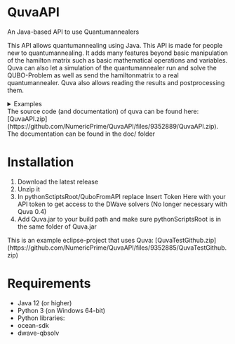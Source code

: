 # QuvaAPI
An Java-based API to use Quantumannealers

This API allows quantumannealing using Java. This API is made for people new to quantumannealing. It adds many features beyond basic manipulation of the hamilton matrix such as basic mathematical operations and variables. 
Quva can also let a simulation of the quantumannealer run and solve the QUBO-Problem as well as send the hamiltonmatrix to a real quantumannealer. Quva also allows reading the results and postprocessing them.
<details>
<summary>Examples</summary>
<details><summary>n-Queens Problem</summary>

```java

import quva.core.*;

public class QuvaMain extends QUBOMatrix{
	public QuvaMain() {
		//inits an empty matrix
		super(100);
		int n=6;

		//Each group of n (0 - n-1;n - 2n-1;...;n*n-n  - n*n-1) only has one qubit with the value 1
		for(int i=0;i<n;i++) limit(1,range(0+i*n,n-1 +i*n));
		//Each group that can be written like (i+0,i+n,i+2n,...,i+n*n-n) has exactly one qubit with the value one
		for(int i=0;i<n;i++) limit(1,range(0+i,n*n-n +i,n));

		//These conditions look if the queens are on the same diagonal. If so a punishment of one is added
		/*Same as 
		for(int i=0;i<n*n;i++) for(int j=0;j<n*n;j++) if(((i/n)-(i%n))==((j/n)-(j%n))&&i!=j) add(1,i,j);*/
		 applyRule(range(0,n*n-1),range(0,n*n-1),(i,j)-> ((i/n)-(i%n))==((j/n)-(j%n))&&i!=j, (i,j) ->1 );
		/*Same as 
		for(int i=0;i<n*n;i++) for(int j=0;j<n*n;j++) if(((i/n)+(i%n))==((j/n)+(j%n))&&i!=j) add(1,i,j);*/
		 applyRule(range(0,n*n-1),range(0,n*n-1),(i,j)-> ((i/n)+(i%n))==((j/n)+(j%n))&&i!=j, (i,j) ->1);

		//Runs the hamilton matrix
		int[] results=execute(SIMULATE);

		//prints the results
		for(int i=0;i<results.length;i++) {
		System.out.print(" "+results[i]);
		if(i%n==n-1)System.out.println("");
		}
	}
}
```

</details>
<details><summary>Traveling Salesman</summary>
This is the code required to solve the traveling Salesman problem:

```java

import quva.core.*;

public class QuvaMain extends QUBOMatrix{
	public QuvaMain() {
   		 //creates empty matrix with 100 qubits
		super(100);
    		//sets up the prorisation system for conditions (conditions with highter prority are weighted by the factor 10
    		// and the baseline is set at prority 0 rather than 1)
		init(10,false);
    		//The distances between the cities
		float[][] distances= {{0,3,4},{3,0,5},{4,5,0}};
		int n=distances.length;
   		 //Sets the priority of the conditions to follow to one (The higher the number the higher the priority)
		layer(1);
    		//groups the qubits in groups of n to make referencing them easier (the weights are added to make it easier to read the results)
		for(int i=0;i<n;i++) register("step"+i,n,fromIntArray(range(1,n)));
    		//Limits the merchant to visit only one city at a time
		for(int i=0;i<n;i++) limit(1,find("step"+i));
    		//Limits the merchant to visit a city only once
		for(int i=0;i<n;i++) limit(1,range(i,n*n-n+i,n));
   		 //Sets the prority to the baseline (wich was set to 0)
		layer(0);
   		 //Adds the travel costs
		for(int i=0;i<n;i++) pattern(distances,find("step"+i),find("step"+(i+1)%n));
		//prints the matrix
    		//System.out.println(this);
   		 //Simulates the hamilton-matrix
		int[] results=execute(SIMULATE);
   		 //reads the results
		System.out.println("The merchant visits the cities in the order: ");
		for(int i=0;i<n;i++) System.out.print((int)readVar(results,"step"+i)+" ");
	}
	float[] fromIntArray(int[] arr) {
		float[] ret=new float[arr.length];
		for(int i=0;i<arr.length;i++) ret[i]=arr[i];
		return ret;
	}
}
```
</details><details><summary>Solving equations</summary>
This is an example on how to solve the equation x^2+2x-1=9 -> x^2+2x-8=0

```java

import quva.core.*;

public class QuvaMain extends QUBOMatrix{
	public QuvaMain() {
		//inits the matrix
		super(100);
		init(10,false);
		//adds conditions with a priority of 1 (the higher the number the higher the priority)
		layer(1);
		//registers the variable x=-4q_0+2q_1+1q_2
		register("x",3,4,true);
		//registers xx as the product of x with itself
		registerMultiplyCarries("xx","x","x");
		layer(0);
		//adds the equation as a linear equation
		linearEquation("-8+2*x+1*xx");
		//prints out the hamilton matrix
		System.out.println(this);
		//executes the QUBO-Problem
		int ret[]=execute(SIMULATE);
		//reads x
		System.out.println("x="+readVar(ret,"x"));
	}
}
```
</details><details><summary>Primality Test</summary>
This program checks if a number is prime and if not it returns a p and q with n=p*q

```java

import quva.core.*;

public class QuvaMain extends QUBOMatrix{
	public QuvaMain() {
		super(100);
		init(10,false);
		int n=21;

		//Calculating the bits needed to represent each number
		int l1=binaryDigits(n)-2;
		int l2=(int)((l1+1)/2);

		//registers p and q/ p=2^l1*p_0+2^(l1-1)p_1+2^(l1-2)p_2+...+2p_(l1-1)
		register("p",l1,(int)Math.pow(2,l1),false);
		register("q",l2,(int)Math.pow(2,l2),false);
		//multiplies p*q
		registerMultiplyCarries("pq","p","q");

		//adds the equation 0=n-(p+1)(q+1)=n-pq-p-q-1
		linearEquation(n+" -1*pq  -1*p  -1*q  -1");

		//Optimization 
		for(int i=find("pq").length-1;i>=0;i--) if(findWeight("pq")[i]>n) remove(find("pq")[i],false);
		for(int i=find("p").length-1;i>=0;i--) for(int j=find("q").length-1;j>=0;j--) if(findWeight("p")[i]*findWeight("q")[j]>n) add(4,find("p")[i],find("q")[j]); 

		int[] returnvalues=execute(SIMULATE);
		println("");
		int p=(int)(readVar(returnvalues,"p")+1);
		int q=(int)(readVar(returnvalues,"q")+1);

		if(p*q==n) println("no prime number ("+n+"="+p+"*"+q+")");
		if(p*q!=n) println(n+" is a prime number");
	}
}
```
</details>
<details><summary>Collection of examples</summary>

```java
package quvatest.main;

import quva.core.QUBOMatrix;
import quva.core.QuvaApplication;
import quva.core.QuvaExecutionSettings;
import quva.core.QuvaUtilities;
import quva.postprocessing.OutputForm;

import static quva.core.QuvaUtilities.*;

public class Launcher {

	public Launcher() {
		QuvaExecutionSettings.executionSettings(AUTOCHAINSTRENGTH,AUTOTRUNCATE);
		QuvaExecutionSettings.apiToken("Insert Token here");
		QuvaExecutionSettings.samples(7500);
	}
	//most basic example. Takes a hamilton matrix and runs a simulation
	public void example1() {
		float[][] matrix={
				{0,1,-2},
				{0,0,-2},
				{0,0, 2}
		};
		
		int[] res=QUBOMatrix.sample(matrix, SIMULATE);
		
		for(int bit:res)System.out.print(bit+" ");
	}
	
	//Solves the following System of linear equation
	//x+2y=5
	//2x+y=4
	public void example2() {
		new QuvaApplication(SIMULATE) {
		@Override

		public void build() {
			//Registers 2 variables with 3 logical qubit each
			//x=4x_0+2x_1+x_2
			registerNat("x",3);
			registerNat("y",3);
			
			//Inserts linear equations
			linearEquation("x+2*y-5");
			linearEquation("2*x+y-4");
			
			setPostProcessingHandler(PRINTALLVARS);
		}
		};
	}
	//Solves the equation 1/8*x^3+2x^2-7=0
	public void example3() {
		new QuvaApplication(SIMULATE) {
		@Override
		public void build() {
			//Creates a new variable
			register("x",3,2f);
			
			//Adds a new polynomial Equation (Note: this only takes one variable)
			//If you want a linear expression you can do so in the second argument.
			//If you want to e.g. add y you need to write +y into the second argument
			polynomialEquation("7-2*x^2+0.125*x^3","");
			
			//Uses the OutputForm postprocessing handler
			setPostProcessingHandler(new OutputForm("The value of x is:?x!!"));
			//Using this commented out command will make the example return the values of all vars
			//including the ones making the polynomialEquation work
			//setPostProcessingHandler(PRINTALLVARS);
			println(this);
		}
		};
		
	}
	//Solves the traveling salesman problem
	public void example4() {
		new QuvaApplication(SIMULATE) {
		@Override
		public void build() {
			//Sets a weight of 5
			init(5);
			
			//Matrix with the costs of travel
			float[][] A= {{0,3,4},{3,0,5},{4,5,0}};
			//Registers the stops as variables of the type:
			//1x_0+2x_1+3x_2+...
			for(int i=0;i<A.length;i++) register("stop"+i,A.length,toFloatArray(range(1,A.length)));
			
			//Adds the conditions
			//Sets the priority (All new weights are to be multiplied by 5)
			layer(1);
			//Adds a punishment for visiting the same city twice or visits two cities at once
			applyRule(
				range(0,A.length*A.length-1),range(0,A.length*A.length-1),
				(i,j)->
				(i/A.length)==(j/A.length)
				||(i%A.length)==(j%A.length)
				,(i,j)->1);
			
			applyRule(range(0,A.length*A.length-1),
					QuvaUtilities::retTrue
					,(i)->-A.length);
			
			//Sets the priority (All new weights are to be multiplied by 1)
			layer(0);
			//Adds the travel costs
			for(int i=0;i<A.length;i++) pattern(A,find("stop"+i),find("stop"+((i+1)%A.length)));
			
			//Makes it return all variables
			setPostProcessingHandler(PRINTALLVARS);
		}
		};
		
	}
	public static void main(String[] args) {
		new Launcher();
	}
}

```
</details>
</details>
The source code (and documentation) of quva can be found here:[QuvaAPI.zip](https://github.com/NumericPrime/QuvaAPI/files/9352889/QuvaAPI.zip).<br>
The documentation can be found in the doc/ folder

# Installation

<ol>
	<li>Download the latest release</li>
	<li>Unzip it</li>
	<li>In pythonSctiptsRoot/QuboFromAPI replace Insert Token Here with your API token to get access to the DWave solvers (No longer necessary with Quva 0.4)</li>
	<li>Add Quva.jar to your build path and make sure pythonScriptsRoot is in the same folder of Quva.jar</li>
</ol>
This is an example eclipse-project that uses Quva:	
[QuvaTestGithub.zip](https://github.com/NumericPrime/QuvaAPI/files/9352885/QuvaTestGithub.zip)

# Requirements

<ul>
	<li>Java 12 (or higher)</li>
<li>Python 3 (on Windows 64-bit)</li>
<li>Python libraries:</li>
<li>	ocean-sdk</li>
<li>	dwave-qbsolv</li>
</ul>
